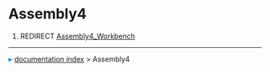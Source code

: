 # Assembly4
1.  REDIRECT [Assembly4_Workbench](Assembly4_Workbench.md)



---
![](images/Right_arrow.png) [documentation index](../README.md) > Assembly4
